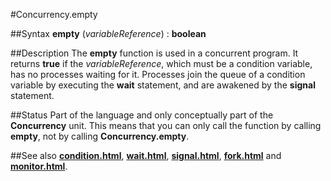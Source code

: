 
#Concurrency.empty

##Syntax
**empty** (_variableReference_) : **boolean**



##Description
The **empty** function is used in a concurrent program.  It returns **true** if the _variableReference_, which must be a condition variable, has no processes waiting for it.  Processes join the queue of a condition variable by executing the **wait** statement, and are awakened by the **signal** statement.



##Status
Part of the language and only conceptually part of the **Concurrency** unit. 
This means that you can only call the function by calling **empty**, not by calling **Concurrency.empty**.



##See also
**[condition.html](condition)**, **[wait.html](wait)**, **[signal.html](signal)**, **[fork.html](fork)** and **[monitor.html](monitor)**.



